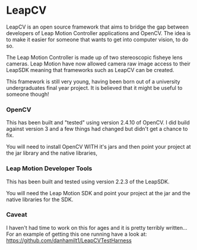 
# LeapCV

LeapCV is an open source framework that aims to bridge the gap between developers of Leap Motion Controller applications and OpenCV. The idea is to make it easier for someone that wants to get into computer vision, to do so.

The Leap Motion Controller is made up of two stereoscopic fisheye lens cameras. Leap Motion have now allowed camera raw image access to their LeapSDK meaning that frameworks such as LeapCV can be created.

This framework is still very young, having been born out of a university undergraduates final year project. It is believed that it might be useful to someone though!



### OpenCV

This has been built and "tested" using  version 2.4.10 of OpenCV. I did build against version 3 and a few things had changed but didn't get a chance to fix.

You will need to install OpenCV WITH it's jars and then point your project at the jar library and the native libraries,

### Leap Motion Developer Tools

This has been built and tested using version 2.2.3 of the LeapSDK. 

You will need the Leap Motion SDK and point your project at the jar and the native libraries for the SDK.

### Caveat

I haven't had time to work on this for ages and it is pretty terribly written... For an example of getting this one running have a look at: https://github.com/danhamilt1/LeapCVTestHarness
